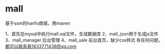 # mall
基于ssm的hanfu商城，用maven

1、首先在mysql中执行mall.sql文件，生成数据库
2、mall_json用于生成js文件
3、mall_manager   后台管理
4、mall_sale  前台首页，缺少css样式
有任何问题，都可以联系我1633771438@qq.com
